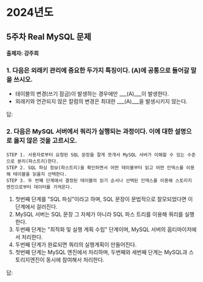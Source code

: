 # 2024년도
## 5주차 Real MySQL 문제
#### 출제자: 강주희

### 1. 다음은 외래키 관리에 중요한 두가지 특징이다. (A)에 공통으로 들어갈 말을 쓰시오.
- 테이블의 변경(쓰기 잠금)이 발생하는 경우에만 ___(A)___이 발생한다.
- 외래키와 연관되지 않은 칼럼의 변경은 최대한 ___(A)___을 발생시키지 않는다.
 
답: 


### 2. 다음은 MySQL 서버에서 쿼리가 실행되는 과정이다. 이에 대한 설명으로 옳지 않은 것을 고르시오.
```
STEP 1. 사용자로부터 요청된 SQL 문장을 잘게 쪼개서 MySQL 서버가 이해할 수 있는 수준으로 분리(파스트리)한다.
STEP 2. SQL 파싱 정보(파스트리)을 확인하면서 어떤 테이블부터 읽고 어떤 인덱스를 이용해 테이블을 읽을지 선택한다.
STEP 3. 두 번쨰 단계에서 결정된 테이블의 읽기 순서나 선택된 인덱스를 이용해 스토리지 엔진으로부터 데이터를 가져온다.
```
1) 첫번째 단계를 "SQL 파싱"이라고 하며, SQL 문장이 문법적으로 잘모되었다면 이 단계에서 걸러진다.
2) MySQL 서버는 SQL 문장 그 자체가 아니라 SQL 파스 트리를 이용해 쿼리를 실행한다.
3) 두번째 단계는 "최적화 및 실행 계획 수립" 단계이며, MySQL 서버의 옵티마이저에서 처리한다.
4) 두번째 단계가 완료되면 쿼리의 실행계획이 만들어진다.
5) 첫번째 단계는 MySQL 엔진에서 처리하며, 두번째와 세번째 단계는 MySQL과 스토리지엔진이 동시에 참여해서 처리한다.

답: 
